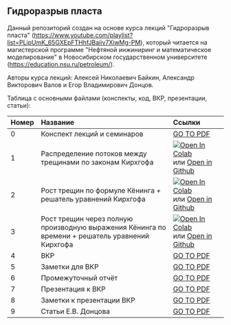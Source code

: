 ## Гидроразрыв пласта

Данный репозиторий создан на основе курса лекций "Гидроразрыв пласта" (https://www.youtube.com/playlist?list=PLipUmK_65GXEpFTHhfJBaiiv7XiwMg-PM), который читается на магистерской программе "Нефтяной инжиниринг и математическое моделирование" в Новосибирском государственном университете (https://education.nsu.ru/petroleum/).

Авторы курса лекций: Алексей Николаевич Байкин, Александр Викторович Валов и Егор Владимирович Донцов.

Таблица с основными файлами (конспекты, код, ВКР, презентации, статьи):

Номер | Название | Ссылки
|:--|:------------|:----------------
0 | Конспект лекций и семинаров | [GO TO PDF](https://mualal.github.io/hydrofracturing/lectures-notes/main.pdf)
1 | Распределение потоков между трещинами по законам Кирхгофа | [![Open In Colab](https://colab.research.google.com/assets/colab-badge.svg)](https://colab.research.google.com/github/mualal/hydrofracturing/blob/master/notebooks/01_flow_distribution_between_fractures.ipynb) или [Open in Github](https://github.com/mualal/hydrofracturing/blob/master/notebooks/01_flow_distribution_between_fractures.ipynb)
2 | Рост трещин по формуле Кёнинга + решатель уравнений Кирхгофа | [![Open In Colab](https://colab.research.google.com/assets/colab-badge.svg)](https://colab.research.google.com/github/mualal/hydrofracturing/blob/master/notebooks/02_fractures_growth_with_Koning.ipynb) или [Open in Github](https://github.com/mualal/hydrofracturing/blob/master/notebooks/02_fractures_growth_with_Koning.ipynb)
3 | Рост трещин через полную производную выражения Кёнинга по времени + решатель уравнений Кирхгофа | [![Open In Colab](https://colab.research.google.com/assets/colab-badge.svg)](https://colab.research.google.com/github/mualal/hydrofracturing/blob/master/notebooks/03_fractures_growth_with_Koning_derivative.ipynb) или [Open in Github](https://github.com/mualal/hydrofracturing/blob/master/notebooks/03_fractures_growth_with_Koning_derivative.ipynb)
4 | ВКР | [GO TO PDF](https://mualal.github.io/hydrofracturing/vkr/main.pdf)
5 | Заметки для ВКР | [GO TO PDF](https://mualal.github.io/hydrofracturing/vkr-notes/main.pdf)
6 | Промежуточный отчёт | [GO TO PDF](https://mualal.github.io/hydrofracturing/report/main.pdf)
7 | Презентация к ВКР | [GO TO PDF](https://mualal.github.io/hydrofracturing/vkr-presentation/main.pdf)
8 | Заметки к презентации ВКР | [GO TO PDF](https://mualal.github.io/hydrofracturing/vkr-presentation/comments/main.pdf)
9 | Статьи Е.В. Донцова | [GO TO PDF](https://mualal.github.io/hydrofracturing/Dontsov-articles/main.pdf)
